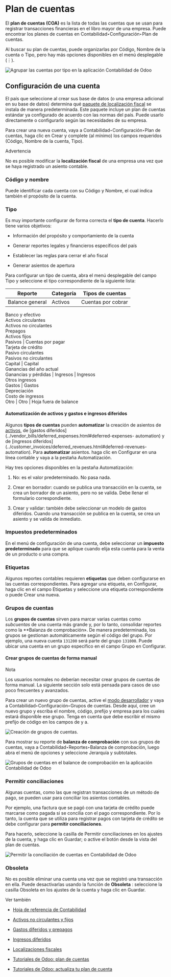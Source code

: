 # Plan de cuentas

El **plan de cuentas (COA)** es la lista de todas las cuentas que se usan para
registrar transacciones financieras en el libro mayor de una empresa. Puede
encontrar los planes de cuentas en Contabilidad‣Configuración‣Plan de cuentas.

Al buscar su plan de cuentas, puede organizarlas por Código, Nombre de la
cuenta o Tipo, pero hay más opciones disponibles en el menú desplegable (⋮).

![Agrupar las cuentas por tipo en la aplicación Contabilidad de
Odoo](../../../../_images/chart-of-accounts-sort.png)

## Configuración de una cuenta

El país que seleccione al crear sus base de datos (o una empresa adicional en
su base de datos) determina qué [paquete de localización
fiscal](../../fiscal_localizations.html) se instala de manera predeterminada.
Este paquete incluye un plan de cuentas estándar ya configurado de acuerdo con
las normas del país. Puede usarlo directamente o configurarlo según las
necesidades de su empresa.

Para crear una nueva cuenta, vaya a Contabilidad‣Configuración‣Plan de
cuentas, haga clic en Crear y complete (al mínimo) los campos requeridos
(Código, Nombre de la cuenta, Tipo).

Advertencia

No es posible modificar la **localización fiscal** de una empresa una vez que
se haya registrado un asiento contable.

### Código y nombre

Puede identificar cada cuenta con su Código y Nombre, el cual indica también
el propósito de la cuenta.

### Tipo

Es muy importante configurar de forma correcta el **tipo de cuenta**. Hacerlo
tiene varios objetivos:

  * Información del propósito y comportamiento de la cuenta

  * Generar reportes legales y financieros específicos del país

  * Establecer las reglas para cerrar el año fiscal

  * Generar asientos de apertura

Para configurar un tipo de cuenta, abra el menú desplegable del campo Tipo y
seleccione el tipo correspondiente de la siguiente lista:

Reporte | Categoría | Tipos de cuentas  
---|---|---  
Balance general | Activos | Cuentas por cobrar  
Banco y efectivo  
Activos circulantes  
Activos no circulantes  
Prepagos  
Activos fijos  
Pasivos | Cuentas por pagar  
Tarjeta de crédito  
Pasivo circulantes  
Pasivos no circulantes  
Capital | Capital  
Ganancias del año actual  
Ganancias y pérdidas | Ingresos | Ingresos  
Otros ingresos  
Gastos | Gastos  
Depreciación  
Costo de ingresos  
Otro | Otro | Hoja fuera de balance  
  
#### Automatización de activos y gastos e ingresos diferidos

Algunos **tipos de cuentas** pueden **automatizar** la creación de asientos de
[activos](../vendor_bills/assets.html#assets-automation), de [gastos
diferidos](../vendor_bills/deferred_expenses.html#deferred-expenses-
automation) y de [ingresos
diferidos](../customer_invoices/deferred_revenues.html#deferred-revenues-
automation). Para **automatizar** asientos. haga clic en Configurar en una
línea contable y vaya a la pestaña Automatización.

Hay tres opciones disponibles en la pestaña Automatización:

  1. No: es el valor predeterminado. No pasa nada.

  2. Crear en borrador: cuando se publica una transacción en la cuenta, se crea un borrador de un asiento, pero no se valida. Debe llenar el formulario correspondiente.

  3. Crear y validar: también debe seleccionar un modelo de gastos diferidos. Cuando una transacción se publica en la cuenta, se crea un asiento y se valida de inmediato.

### Impuestos predeterminados

En el menú de configuración de una cuenta, debe seleccionar un **impuesto
predeterminado** para que se aplique cuando elija esta cuenta para la venta de
un producto o una compra.

### Etiquetas

Algunos reportes contables requieren **etiquetas** que deben configurarse en
las cuentas correspondientes. Para agregar una etiqueta, en Configurar, haga
clic en el campo Etiquetas y seleccione una etiqueta correspondiente o puede
Crear una nueva.

### Grupos de cuentas

Los **grupos de cuentas** sirven para marcar varias cuentas como _subcuentas_
de una cuenta más grande y, por lo tanto, consolidar reportes como la
**Balanza de comprobación». De manera predeterminada, los grupos se gestionan
automáticamente según el código del grupo. Por ejemplo, una nueva cuenta
`131200` será parte del grupo `131000`. Puede ubicar una cuenta en un grupo
específico en el campo Grupo en Configurar.

#### Crear grupos de cuentas de forma manual

Nota

Los usuarios normales no deberían necesitar crear grupos de cuentas de forma
manual. La siguiente sección solo está pensada para casos de uso poco
frecuentes y avanzados.

Para crear un nuevo grupo de cuentas, active el [modo
desarrollador](../../../general/developer_mode.html#developer-mode) y vaya a
Contabilidad‣Configuración‣Grupos de cuentas. Desde aquí, cree un nuevo grupo
y escriba el nombre, código, prefijo y empresa para los cuales estará
disponible ese grupo. Tenga en cuenta que debe escribir el mismo prefijo de
código en los campos de y a.

![Creación de grupos de cuentas.](../../../../_images/account-groups.png)

Para mostrar su reporte de **balanza de comprobación** con sus grupos de
cuentas, vaya a Contabilidad‣Reportes‣Balanza de comprobación, luego abra el
menú de opciones y seleccione Jerarquía y subtotales.

![Grupos de cuentas en el balance de comprobación en la aplicación
Contabilidad de Odoo](../../../../_images/chart-of-accounts-groups.png)

### Permitir conciliaciones

Algunas cuentas, como las que registran transacciones de un método de pago, se
pueden usar para conciliar los asientos contables.

Por ejemplo, una factura que se pagó con una tarjeta de crédito puede marcarse
como pagada si se concilia con el pago correspondiente. Por lo tanto, la
cuenta que se utiliza para registrar pagos con tarjeta de crédito se debe
configurar para **permitir conciliaciones**.

Para hacerlo, seleccione la casilla de Permitir conciliaciones en los ajustes
de la cuenta, y haga clic en Guardar; o active el botón desde la vista del
plan de cuentas.

![Permitir la conciliación de cuentas en Contabilidad de
Odoo](../../../../_images/chart-of-accounts-reconciliation.png)

### Obsoleta

No es posible eliminar una cuenta una vez que se registró una transacción en
ella. Puede desactivarlas usando la función de **Obsoleta** : seleccione la
casilla Obsoleta en los ajustes de la cuenta y haga clic en Guardar.

Ver también

  * [Hoja de referencia de Contabilidad](cheat_sheet.html)

  * [Activos no circulantes y fijos](../vendor_bills/assets.html)

  * [Gastos diferidos y prepagos](../vendor_bills/deferred_expenses.html)

  * [Ingresos diferidos](../customer_invoices/deferred_revenues.html)

  * [Localizaciones fiscales](../../fiscal_localizations.html)

  * [Tutoriales de Odoo: plan de cuentas](https://www.odoo.com/slides/slide/chart-of-accounts-1630)

  * [Tutoriales de Odoo: actualiza tu plan de cuenta](https://www.odoo.com/slides/slide/update-your-chart-of-accounts-1658)

